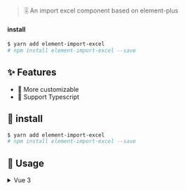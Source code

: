 > 🎚 An import excel component based on element-plus

#### install

```bash
$ yarn add element-import-excel
# npm install element-import-excel --save
```

## ✨ Features

- 🍖 More customizable
- 🍒 Support Typescript

## 🎯 install

```bash
$ yarn add element-import-excel
# npm install element-import-excel --save
```

## 🚀 Usage

<details><summary>Vue 3</summary>

```vue
<template>
    <button @click="importConfig.visible = true">click</button>
    <import-view :visible="importConfig.visible" :fields="importConfig.fields" :request-fn="importConfig.requestFn"
      @close="importConfig.visible = false" />
</template>

<script lang="ts" setup>
import { ref } from 'vue';

const importConfig = ref({
  visible: false,
  fields: { name: '姓名' },
  requestFn: (data: Array<any>) => {
    console.log(data)
  }
})
</script>
```

</details>
